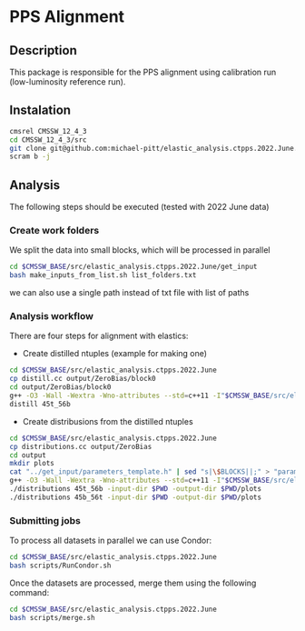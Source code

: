 # PPS Alignment

## Description

This package is responsible for the PPS alignment using calibration run (low-luminosity reference run).

## Instalation
```bash
cmsrel CMSSW_12_4_3
cd CMSSW_12_4_3/src
git clone git@github.com:michael-pitt/elastic_analysis.ctpps.2022.June.git
scram b -j
```

## Analysis
The following steps should be executed (tested with 2022 June data)

### Create work folders

We split the data into small blocks, which will be processed in parallel

```bash
cd $CMSSW_BASE/src/elastic_analysis.ctpps.2022.June/get_input
bash make_inputs_from_list.sh list_folders.txt
```
we can also use a single path instead of txt file with list of paths

### Analysis workflow

There are four steps for alignment with elastics:
  - Create distilled ntuples (example for making one)
```bash
cd $CMSSW_BASE/src/elastic_analysis.ctpps.2022.June
cp distill.cc output/ZeroBias/block0
cd output/ZeroBias/block0
g++ -O3 -Wall -Wextra -Wno-attributes --std=c++11 -I"$CMSSW_BASE/src/elastic_analysis.ctpps.2022.June" `root-config --libs` -lMinuit -lMinuit2 `root-config --cflags` -I"$CMSSW_BASE/src" -I"$CMSSW_RELEASE_BASE/src" -L"$CMSSW_BASE/lib/$SCRAM_ARCH" -L"$CMSSW_RELEASE_BASE/lib/$SCRAM_ARCH" -lDataFormatsFWLite -lDataFormatsCommon -lDataFormatsCTPPSDetId distill.cc -o distill
distill 45t_56b
```
  - Create distribusions from the distilled ntuples
```bash
cd $CMSSW_BASE/src/elastic_analysis.ctpps.2022.June
cp distributions.cc output/ZeroBias
cd output
mkdir plots
cat "../get_input/parameters_template.h" | sed "s|\$BLOCKS||;" > "parameters.h"
g++ -O3 -Wall -Wextra -Wno-attributes --std=c++11 -I"$CMSSW_BASE/src/elastic_analysis.ctpps.2022.June" `root-config --libs` -lMinuit -lMinuit2 `root-config --cflags` -I"$CMSSW_BASE/src" -I"$CMSSW_RELEASE_BASE/src" -L"$CMSSW_BASE/lib/$SCRAM_ARCH" -L"$CMSSW_RELEASE_BASE/lib/$SCRAM_ARCH" -lDataFormatsFWLite -lDataFormatsCommon -lDataFormatsCTPPSDetId distributions.cc -o distributions 
./distributions 45t_56b -input-dir $PWD -output-dir $PWD/plots
./distributions 45b_56t -input-dir $PWD -output-dir $PWD/plots
```


### Submitting jobs

To process all datasets in parallel we can use Condor:
```bash
cd $CMSSW_BASE/src/elastic_analysis.ctpps.2022.June
bash scripts/RunCondor.sh
```

Once the datasets are processed, merge them using the following command:
```bash
cd $CMSSW_BASE/src/elastic_analysis.ctpps.2022.June
bash scripts/merge.sh
```


